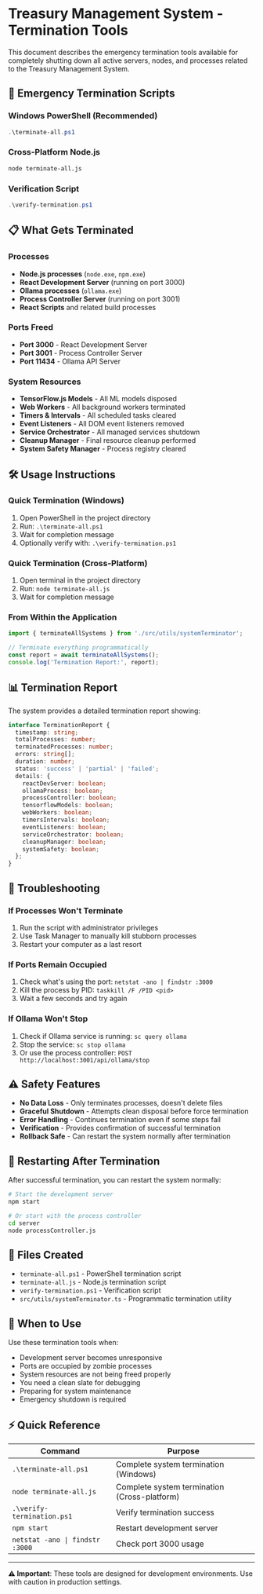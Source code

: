 # Treasury Management System - Termination Tools

This document describes the emergency termination tools available for completely shutting down all active servers, nodes, and processes related to the Treasury Management System.

## 🚨 Emergency Termination Scripts

### Windows PowerShell (Recommended)
```powershell
.\terminate-all.ps1
```

### Cross-Platform Node.js
```bash
node terminate-all.js
```

### Verification Script
```powershell
.\verify-termination.ps1
```

## 📋 What Gets Terminated

### Processes
- **Node.js processes** (`node.exe`, `npm.exe`)
- **React Development Server** (running on port 3000)
- **Ollama processes** (`ollama.exe`)
- **Process Controller Server** (running on port 3001)
- **React Scripts** and related build processes

### Ports Freed
- **Port 3000** - React Development Server
- **Port 3001** - Process Controller Server  
- **Port 11434** - Ollama API Server

### System Resources
- **TensorFlow.js Models** - All ML models disposed
- **Web Workers** - All background workers terminated
- **Timers & Intervals** - All scheduled tasks cleared
- **Event Listeners** - All DOM event listeners removed
- **Service Orchestrator** - All managed services shutdown
- **Cleanup Manager** - Final resource cleanup performed
- **System Safety Manager** - Process registry cleared

## 🛠️ Usage Instructions

### Quick Termination (Windows)
1. Open PowerShell in the project directory
2. Run: `.\terminate-all.ps1`
3. Wait for completion message
4. Optionally verify with: `.\verify-termination.ps1`

### Quick Termination (Cross-Platform)
1. Open terminal in the project directory
2. Run: `node terminate-all.js`
3. Wait for completion message

### From Within the Application
```typescript
import { terminateAllSystems } from './src/utils/systemTerminator';

// Terminate everything programmatically
const report = await terminateAllSystems();
console.log('Termination Report:', report);
```

## 📊 Termination Report

The system provides a detailed termination report showing:

```typescript
interface TerminationReport {
  timestamp: string;
  totalProcesses: number;
  terminatedProcesses: number;
  errors: string[];
  duration: number;
  status: 'success' | 'partial' | 'failed';
  details: {
    reactDevServer: boolean;
    ollamaProcess: boolean;
    processController: boolean;
    tensorflowModels: boolean;
    webWorkers: boolean;
    timersIntervals: boolean;
    eventListeners: boolean;
    serviceOrchestrator: boolean;
    cleanupManager: boolean;
    systemSafety: boolean;
  };
}
```

## 🔧 Troubleshooting

### If Processes Won't Terminate
1. Run the script with administrator privileges
2. Use Task Manager to manually kill stubborn processes
3. Restart your computer as a last resort

### If Ports Remain Occupied
1. Check what's using the port: `netstat -ano | findstr :3000`
2. Kill the process by PID: `taskkill /F /PID <pid>`
3. Wait a few seconds and try again

### If Ollama Won't Stop
1. Check if Ollama service is running: `sc query ollama`
2. Stop the service: `sc stop ollama`
3. Or use the process controller: `POST http://localhost:3001/api/ollama/stop`

## ⚠️ Safety Features

- **No Data Loss** - Only terminates processes, doesn't delete files
- **Graceful Shutdown** - Attempts clean disposal before force termination
- **Error Handling** - Continues termination even if some steps fail
- **Verification** - Provides confirmation of successful termination
- **Rollback Safe** - Can restart the system normally after termination

## 🔄 Restarting After Termination

After successful termination, you can restart the system normally:

```bash
# Start the development server
npm start

# Or start with the process controller
cd server
node processController.js
```

## 📝 Files Created

- `terminate-all.ps1` - PowerShell termination script
- `terminate-all.js` - Node.js termination script  
- `verify-termination.ps1` - Verification script
- `src/utils/systemTerminator.ts` - Programmatic termination utility

## 🚨 When to Use

Use these termination tools when:
- Development server becomes unresponsive
- Ports are occupied by zombie processes
- System resources are not being freed properly
- You need a clean slate for debugging
- Preparing for system maintenance
- Emergency shutdown is required

## ⚡ Quick Reference

| Command | Purpose |
|---------|---------|
| `.\terminate-all.ps1` | Complete system termination (Windows) |
| `node terminate-all.js` | Complete system termination (Cross-platform) |
| `.\verify-termination.ps1` | Verify termination success |
| `npm start` | Restart development server |
| `netstat -ano \| findstr :3000` | Check port 3000 usage |

---

**⚠️ Important**: These tools are designed for development environments. Use with caution in production settings.
